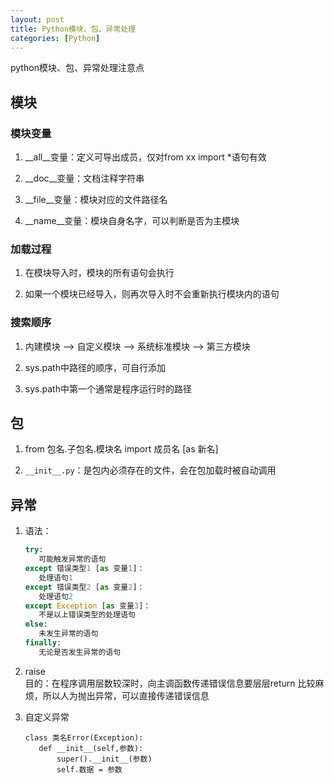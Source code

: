 ```yaml
---
layout: post
title: Python模块、包、异常处理
categories: [Python]
---
```


python模块、包、异常处理注意点

<!-- more -->
## 模块
### 模块变量
1. __all__变量：定义可导出成员，仅对from xx import *语句有效

2. __doc__变量：文档注释字符串

3. __file__变量：模块对应的文件路径名

4. __name__变量：模块自身名字，可以判断是否为主模块

### 加载过程
1. 在模块导入时，模块的所有语句会执行

2. 如果一个模块已经导入，则再次导入时不会重新执行模块内的语句

### 搜索顺序
1. 内建模块 --> 自定义模块 --> 系统标准模块 --> 第三方模块

2. sys.path中路径的顺序，可自行添加

3. sys.path中第一个通常是程序运行时的路径

## 包
1. from 包名.子包名.模块名 import 成员名 [as 新名]

2. `__init__.py`：是包内必须存在的文件，会在包加载时被自动调用

## 异常
1. 语法：
   ```python
   try:
      可能触发异常的语句
   except 错误类型1 [as 变量1]：
      处理语句1
   except 错误类型2 [as 变量2]：
      处理语句2
   except Exception [as 变量3]：
      不是以上错误类型的处理语句
   else:
      未发生异常的语句
   finally:
      无论是否发生异常的语句
   ```

2. raise  
目的：在程序调用层数较深时，向主调函数传递错误信息要层层return 比较麻烦，所以人为抛出异常，可以直接传递错误信息

3. 自定义异常  
   ```
   class 类名Error(Exception):
      def __init__(self,参数):
          super().__init__(参数)
          self.数据 = 参数
   ```